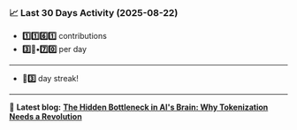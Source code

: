 <!--START_STATS-->
### 📈 Last 30 Days Activity (2025-08-22)  
- **1️⃣1️⃣6️⃣1️⃣** contributions  
- **3️⃣🎱•7️⃣0️⃣** per day
---
- **🎱3️⃣** day streak!
---
📝 **Latest blog:** [**The Hidden Bottleneck in AI's Brain: Why Tokenization Needs a Revolution**](https://andriak.com/blog/tokenization-revolution)
<!--END_STATS-->
